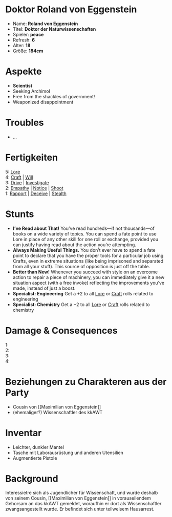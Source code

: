 # Doktor Roland von Eggenstein

* Name: **Roland von Eggenstein**
* Titel: **Doktor der Naturwissenschaften**
* Spieler: **peace**
* Refresh: **6**
* Alter: **18**
* Größe: **184cm**

# Aspekte

* **Scientist**
* Seeking Archimol
* Free from the shackles of government!
* Weaponized disappointment

# Troubles

* ...

# Fertigkeiten

5: [Lore][skills_lore]  
4: [Craft][skills_craft] | [Will][skills_will]  
3: [Drive][skills_drive] | [Investigate][skills_investigate]  
2: [Empathy][skills_empathy] | [Notice][skills_notice] | [Shoot][skills_shoot]  
1: [Rapport][skills_rapport] | [Deceive][skills_deceive] | [Stealth][skills_stealth]  

# Stunts

* **I’ve Read about That!** You’ve read hundreds—if not thousands—of books on a wide variety of topics. You can spend a fate point to use Lore in place of any other skill for one roll or exchange, provided you can justify having read about the action you’re attempting.
* **Always Making Useful Things.** You don’t ever have to spend a fate point to declare that you have the proper tools for a particular job using Crafts, even in extreme situations (like being imprisoned and separated from all your stuff). This source of opposition is just off the table.
* **Better than New!** Whenever you succeed with style on an overcome action to repair a piece of machinery, you can immediately give it a new situation aspect (with a free invoke) reflecting the improvements you’ve made, instead of just a boost.
* **Specialist: Engineering** Get a +2 to all [Lore][skills_lore] or [Craft][skills_craft] rolls related to engineering  
* **Specialist: Chemistry** Get a +2 to all [Lore][skills_lore] or [Craft][skills_craft] rolls related to chemistry  

# Damage & Consequences

1:  
2:   
3:   
4: 

# Beziehungen zu Charakteren aus der Party

* Cousin von [[Maximilian von Eggenstein]]
* (ehemaliger?) Wissenschaftler des kkAWT

# Inventar

* Leichter, dunkler Mantel
* Tasche mit Laborausrüstung und anderen Utensilien
* Augmentierte Pistole

# Background

Interessietre sich als Jugendlicher für Wissenschaft, und wurde deshalb von seinem Cousin, [[Maximilian von Eggenstein]] in vorauseilendem Gehorsam an das kkAWT gemeldet, woraufhin er dort als Wissenschaftler zwangsangestellt wurde. Er befindet sich unter teilweisem Hausarrest.

[skills_fight]: http://fate-srd.com/fate-core/Fight
[skills_shoot]: http://fate-srd.com/fate-core/Shoot
[skills_physique]: http://fate-srd.com/fate-core/Physique
[skills_notice]: http://fate-srd.com/fate-core/Notice
[skills_resources]: http://fate-srd.com/fate-core/Resources
[skills_athletics]: http://fate-srd.com/fate-core/Athletics
[skills_drive]: http://fate-srd.com/fate-core/Drive
[skills_will]: http://fate-srd.com/fate-core/Will
[skills_contacts]: http://fate-srd.com/fate-core/Contacts
[skills_stealth]: http://fate-srd.com/fate-core/Stealth
[skills_lore]: http://fate-srd.com/fate-core/Lore
[skills_craft]: http://fate-srd.com/fate-core/Craft
[skills_investigate]: https://fate-srd.com/fate-core/investigate
[skills_empathy]: https://fate-srd.com/fate-core/empathy
[skills_rapport]: https://fate-srd.com/fate-core/rapport
[skills_deceive]: https://fate-srd.com/fate-core/deceive